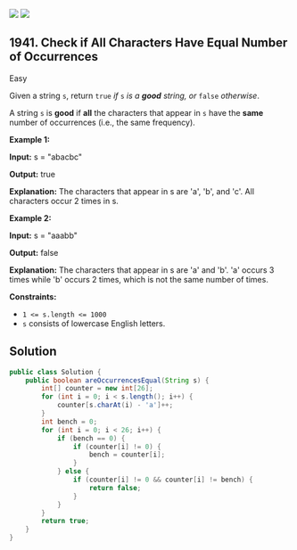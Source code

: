 [![](https://img.shields.io/github/stars/javadev/LeetCode-in-Java?label=Stars&style=flat-square)](https://github.com/javadev/LeetCode-in-Java)
[![](https://img.shields.io/github/forks/javadev/LeetCode-in-Java?label=Fork%20me%20on%20GitHub%20&style=flat-square)](https://github.com/javadev/LeetCode-in-Java/fork)

## 1941\. Check if All Characters Have Equal Number of Occurrences

Easy

Given a string `s`, return `true` _if_ `s` _is a **good** string, or_ `false` _otherwise_.

A string `s` is **good** if **all** the characters that appear in `s` have the **same** number of occurrences (i.e., the same frequency).

**Example 1:**

**Input:** s = "abacbc"

**Output:** true

**Explanation:** The characters that appear in s are 'a', 'b', and 'c'. All characters occur 2 times in s.

**Example 2:**

**Input:** s = "aaabb"

**Output:** false

**Explanation:** The characters that appear in s are 'a' and 'b'. 'a' occurs 3 times while 'b' occurs 2 times, which is not the same number of times.

**Constraints:**

*   `1 <= s.length <= 1000`
*   `s` consists of lowercase English letters.

## Solution

```java
public class Solution {
    public boolean areOccurrencesEqual(String s) {
        int[] counter = new int[26];
        for (int i = 0; i < s.length(); i++) {
            counter[s.charAt(i) - 'a']++;
        }
        int bench = 0;
        for (int i = 0; i < 26; i++) {
            if (bench == 0) {
                if (counter[i] != 0) {
                    bench = counter[i];
                }
            } else {
                if (counter[i] != 0 && counter[i] != bench) {
                    return false;
                }
            }
        }
        return true;
    }
}
```
